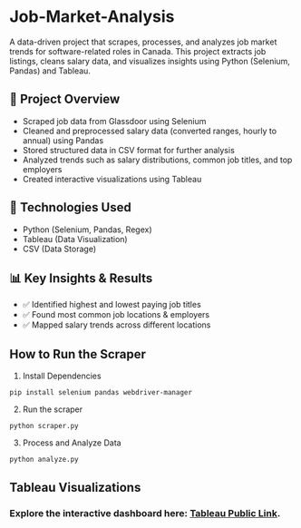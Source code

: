 # Job-Market-Analysis

A data-driven project that scrapes, processes, and analyzes job market trends for software-related roles in Canada. This project extracts job listings, cleans salary data, and visualizes insights using Python (Selenium, Pandas) and Tableau.

## 🚀 Project Overview
* Scraped job data from Glassdoor using Selenium
* Cleaned and preprocessed salary data (converted ranges, hourly to annual) using Pandas
* Stored structured data in CSV format for further analysis
* Analyzed trends such as salary distributions, common job titles, and top employers
* Created interactive visualizations using Tableau

## 📂 Technologies Used
* Python (Selenium, Pandas, Regex)
* Tableau (Data Visualization)
* CSV (Data Storage)

## 📊 Key Insights & Results
* ✅ Identified highest and lowest paying job titles
* ✅ Found most common job locations & employers
* ✅ Mapped salary trends across different locations

## How to Run the Scraper
1. Install Dependencies
```
pip install selenium pandas webdriver-manager
```

2. Run the scraper
```
python scraper.py
```

3. Process and Analyze Data
```
python analyze.py
```

## Tableau Visualizations
### Explore the interactive dashboard here: [Tableau Public Link](https://public.tableau.com/shared/KW8B5X9W9?:display_count=n&:origin=viz_share_link).
